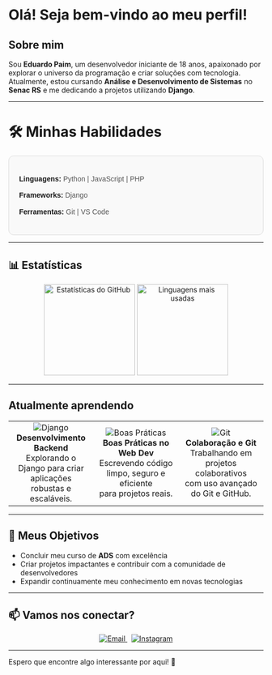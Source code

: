 # Olá! Seja bem-vindo ao meu perfil!

## Sobre mim
Sou **Eduardo Paim**, um desenvolvedor iniciante de 18 anos, apaixonado por explorar o universo da programação e criar soluções com tecnologia.  
Atualmente, estou cursando **Análise e Desenvolvimento de Sistemas** no **Senac RS** e me dedicando a projetos utilizando **Django**.

---

# 🛠️ Minhas Habilidades

<link href="https://cdnjs.cloudflare.com/ajax/libs/font-awesome/6.0.0-beta3/css/all.min.css" rel="stylesheet">

<section style="font-family: Arial, sans-serif; line-height: 1.6; background-color: #f9f9f9; padding: 20px; border-radius: 10px; border: 1px solid #ddd;">
  <ul style="list-style: none; padding: 0;">
    <li style="margin-bottom: 10px;">
      <strong><i class="fas fa-code"></i> Linguagens:</strong>
      <span style="color: #555;">Python | JavaScript | PHP</span>
    </li>
    <li style="margin-bottom: 10px;">
      <strong><i class="fas fa-cubes"></i> Frameworks:</strong>
      <span style="color: #555;">Django</span>
    </li>
    <li style="margin-bottom: 10px;">
      <strong><i class="fas fa-tools"></i> Ferramentas:</strong>
      <span style="color: #555;">Git | VS Code</span>
    </li>
  </ul>
</section>

---

## 📊 Estatísticas
<div align="center">
  <img height="180em" src="https://github-readme-stats.vercel.app/api?username=Edu-2de&show_icons=true&theme=github_dark&include_all_commits=true&count_private=true" alt="Estatísticas do GitHub" />
  <img height="180em" src="https://github-readme-stats.vercel.app/api/top-langs/?username=Edu-2de&layout=compact&theme=github_dark" alt="Linguagens mais usadas" />
</div>

---

## Atualmente aprendendo
<div align="center">
  <table>
    <tr>
      <td align="center" width="33%">
        <img src="https://img.icons8.com/color/48/000000/django.png" alt="Django"/><br>
        <strong>Desenvolvimento Backend</strong><br>
        Explorando o Django para criar aplicações<br>
        robustas e escaláveis.
      </td>
      <td align="center" width="33%">
        <img src="https://img.icons8.com/color/48/000000/checklist.png" alt="Boas Práticas"/><br>
        <strong>Boas Práticas no Web Dev</strong><br>
        Escrevendo código limpo, seguro e eficiente<br>
        para projetos reais.
      </td>
      <td align="center" width="33%">
        <img src="https://img.icons8.com/color/48/000000/git.png" alt="Git"/><br>
        <strong>Colaboração e Git</strong><br>
        Trabalhando em projetos colaborativos<br>
        com uso avançado do Git e GitHub.
      </td>
    </tr>
  </table>
</div>

---

## 🎯 Meus Objetivos
- Concluir meu curso de **ADS** com excelência  
- Criar projetos impactantes e contribuir com a comunidade de desenvolvedores  
- Expandir continuamente meu conhecimento em novas tecnologias  

---

## 📫 Vamos nos conectar?
<div align="center">
  <a href="mailto:edupaim1712@gmail.com">
    <img src="https://img.shields.io/badge/Email-D14836?style=for-the-badge&logo=gmail&logoColor=white" alt="Email">
  </a>
  &nbsp;
  <a href="https://www.instagram.com/edu.2de/">
    <img src="https://img.shields.io/badge/Instagram-E4405F?style=for-the-badge&logo=instagram&logoColor=white" alt="Instagram">
  </a>
</div>

---

Espero que encontre algo interessante por aqui! 🚀
